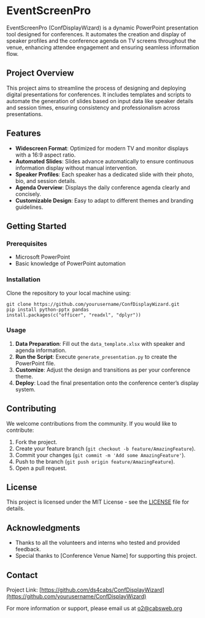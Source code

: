 # EventScreenPro

EventScreenPro (ConfDisplayWizard) is a dynamic PowerPoint presentation tool designed for conferences. It automates the creation and display of speaker profiles and the conference agenda on TV screens throughout the venue, enhancing attendee engagement and ensuring seamless information flow.

## Project Overview

This project aims to streamline the process of designing and deploying digital presentations for conferences. It includes templates and scripts to automate the generation of slides based on input data like speaker details and session times, ensuring consistency and professionalism across presentations.

## Features

- **Widescreen Format**: Optimized for modern TV and monitor displays with a 16:9 aspect ratio.
- **Automated Slides**: Slides advance automatically to ensure continuous information display without manual intervention.
- **Speaker Profiles**: Each speaker has a dedicated slide with their photo, bio, and session details.
- **Agenda Overview**: Displays the daily conference agenda clearly and concisely.
- **Customizable Design**: Easy to adapt to different themes and branding guidelines.

## Getting Started

### Prerequisites

- Microsoft PowerPoint
- Basic knowledge of PowerPoint automation

### Installation

Clone the repository to your local machine using:

```
git clone https://github.com/yourusername/ConfDisplayWizard.git
pip install python-pptx pandas
install.packages(c("officer", "readxl", "dplyr"))
```

### Usage

1. **Data Preparation**: Fill out the `data_template.xlsx` with speaker and agenda information.
2. **Run the Script**: Execute `generate_presentation.py` to create the PowerPoint file.
3. **Customize**: Adjust the design and transitions as per your conference theme.
4. **Deploy**: Load the final presentation onto the conference center’s display system.

## Contributing

We welcome contributions from the community. If you would like to contribute:

1. Fork the project.
2. Create your feature branch (`git checkout -b feature/AmazingFeature`).
3. Commit your changes (`git commit -m 'Add some AmazingFeature'`).
4. Push to the branch (`git push origin feature/AmazingFeature`).
5. Open a pull request.

## License

This project is licensed under the MIT License - see the [LICENSE](LICENSE) file for details.

## Acknowledgments

- Thanks to all the volunteers and interns who tested and provided feedback.
- Special thanks to [Conference Venue Name] for supporting this project.

## Contact

Project Link: [https://github.com/ds4cabs/ConfDisplayWizard](https://github.com/yourusername/ConfDisplayWizard)

For more information or support, please email us at o2@cabsweb.org
